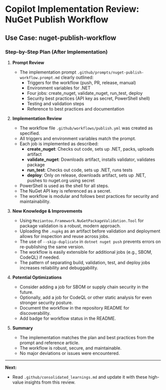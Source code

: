 # Copilot Implementation Review: NuGet Publish Workflow

## Use Case: nuget-publish-workflow

### Step-by-Step Plan (After Implementation)

1. **Prompt Review**
   - The implementation prompt `.github/prompts/nuget-publish-workflow.prompt.md` clearly outlined:
     - Triggers for the workflow (push, PR, release, manual)
     - Environment variables for .NET
     - Four jobs: create_nuget, validate_nuget, run_test, deploy
     - Security best practices (API key as secret, PowerShell shell)
     - Testing and validation steps
     - Reference to best practices and documentation

2. **Implementation Review**
   - The workflow file `.github/workflows/publish.yml` was created as specified.
   - All triggers and environment variables match the prompt.
   - Each job is implemented as described:
     - **create_nuget**: Checks out code, sets up .NET, packs, uploads artifact
     - **validate_nuget**: Downloads artifact, installs validator, validates package
     - **run_test**: Checks out code, sets up .NET, runs tests
     - **deploy**: Only on release, downloads artifact, sets up .NET, pushes to nuget.org using secret
   - PowerShell is used as the shell for all steps.
   - The NuGet API key is referenced as a secret.
   - The workflow is modular and follows best practices for security and maintainability.

3. **New Knowledge & Improvements**
   - Using `Meziantou.Framework.NuGetPackageValidation.Tool` for package validation is a robust, modern approach.
   - Uploading the `.nupkg` as an artifact before validation and deployment allows for inspection and reuse across jobs.
   - The use of `--skip-duplicate` in `dotnet nuget push` prevents errors on re-publishing the same version.
   - The workflow is easily extensible for additional jobs (e.g., SBOM, CodeQL) if needed.
   - The pattern of separating build, validation, test, and deploy jobs increases reliability and debuggability.

4. **Potential Optimizations**
   - Consider adding a job for SBOM or supply chain security in the future.
   - Optionally, add a job for CodeQL or other static analysis for even stronger security posture.
   - Document the workflow in the repository README for discoverability.
   - Add badge for workflow status in the README.

5. **Summary**
   - The implementation matches the plan and best practices from the prompt and reference article.
   - The workflow is robust, secure, and maintainable.
   - No major deviations or issues were encountered.

---

**Next:**
- Read `.github/consolidated_learnings.md` and update it with these high-value insights from this review.
